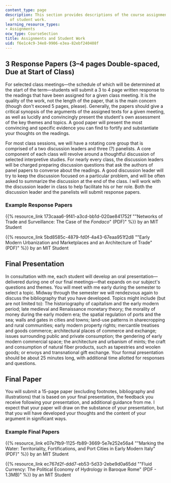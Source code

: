 ```yaml
---
content_type: page
description: This section provides descriptions of the course assignments and examples
  of student work.
learning_resource_types:
- Assignments
ocw_type: CourseSection
title: Assignments and Student Work
uid: f6e1c4c9-34e8-9906-e3ea-82ebf240408f
---
```


3 Response Papers (3–4 pages Double-spaced, Due at Start of Class)
------------------------------------------------------------------

For selected class meetings—the schedule of which will be determined at the start of the term—students will submit a 3 to 4 page written response to the readings that have been assigned for a given class meeting. It is the quality of the work, not the length of the paper, that is the main concern (though don't exceed 5 pages, please). Generally, the papers should give a critical synopsis of the arguments of the assigned texts for a given meeting, as well as lucidly and convincingly present the student's own assessment of the key themes and topics. A good paper will present the most convincing and specific evidence you can find to fortify and substantiate your thoughts on the readings.

For most class sessions, we will have a rotating core group that is comprised of a two discussion leaders and three (?) panelists. A core component of each class will revolve around a thoughtful discussion of selected interpretive studies. For nearly every class, the discussion leaders will be charged preparing discussion questions that ask the authors of panel papers to converse about the readings. A good discussion leader will try to keep the discussion focused on a particular problem, and will be often asked to summarize the discussion at the end of the class. I will work with the discussion leader in class to help facilitate his or her role. Both the discussion leader and the panelists will submit response papers.

### Example Response Papers

{{% resource_link 173caaa6-9f41-a3cd-bb1d-020ae841752f "\"Networks of Trade and Surveillance: The Case of the _Fondaco_\" (PDF)" %}} by an MIT Student

{{% resource_link 5bd8585c-4879-fd0f-4a43-67eaa951f2d8 "\"Early Modern Urbanization and Marketplaces and an Architecture of Trade\" (PDF)" %}} by an MIT Student

Final Presentation
------------------

In consultation with me, each student will develop an oral presentation—delivered during one of our final meetings—that expands on our subject's questions and themes. You will meet with me early during the semester to select a topic. Midway through the semester we will rendezvous again to discuss the bibliography that you have developed. Topics might include (but are not limited to): The historiography of capitalism and the early modern period; late medieval and Renaissance monetary theory; the morality of money during the early modern era; the spatial regulation of ports and the sea; walls and gates in cities and towns; land-use patterns in sharecropping and rural communities; early modern property rights; mercantile treatises and goods commerce; architectural places of commerce and exchange; issues surrounding public and private consumption; the gendering of early modern commercial space; the architecture and urbanism of mints; the craft and consumption of natural fiber products, such as tapestries and woolen goods; or envoys and transnational gift exchange. Your formal presentation should be about 25 minutes long, with additional time allotted for responses and questions.

Final Paper
-----------

You will submit a 15-page paper (excluding footnotes, bibliography and illustrations) that is based on your final presentation, the feedback you receive following your presentation, and additional guidance from me. I expect that your paper will draw on the substance of your presentation, but that you will have developed your thoughts and the content of your argument in significant ways.

### Example Final Papers

{{% resource_link e07e7fb9-1125-fb89-3669-5e7e252e56a4 "\"Marking the Water: Territoriality, Fortifications, and Port Cities in Early Modern Italy\" (PDF)" %}} by an MIT Student

{{% resource_link ec767d2f-ddd7-eb53-5d33-2ebe9d0a65dd "\"Fluid Currency: The Political Economy of Hydrology in Baroque Rome\" (PDF - 1.3MB)" %}} by an MIT Student